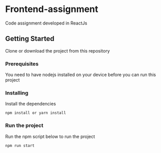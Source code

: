 # Frontend-assignment

Code assignment developed in ReactJs

## Getting Started

Clone or download the project from this repository

### Prerequisites

You need to have nodejs installed on your device before you can run this project

### Installing

Install the dependencies

```
npm install or yarn install
```

### Run the project

Run the npm script below to run the project

```
npm run start
```

